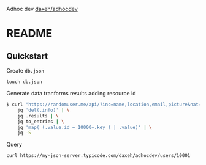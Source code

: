 Adhoc dev [daxeh/adhocdev](https://my-json-server.typicode.com/daxeh/adhocdev)


# README

## Quickstart

Create `db.json`

```
touch db.json
```

Generate data tranforms results adding resource id

```bash
$ curl "https://randomuser.me/api/?inc=name,location,email,picture&nat=au&page=1&results=20&format=pretty" | \
    jq 'del(.info)' | \
    jq .results | \
    jq to_entries | \
    jq 'map( (.value.id = 10000+.key ) | .value)' | \
    jq -S
```

Query

```
curl https://my-json-server.typicode.com/daxeh/adhocdev/users/10001
```
